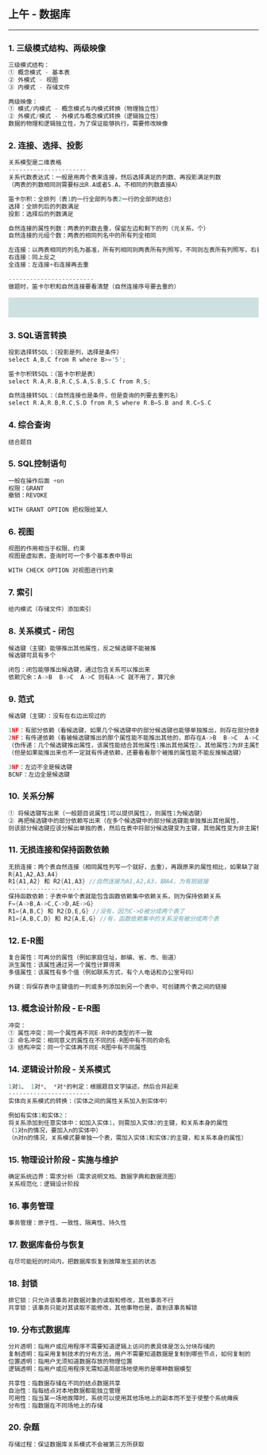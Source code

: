 ## 上午 - 数据库
---
### 1. 三级模式结构、两级映像
```c
三级模式结构：
① 概念模式 - 基本表
② 外模式 - 视图
③ 内模式 - 存储文件

两级映像：
① 模式/内模式 - 概念模式与内模式转换（物理独立性）
② 外模式/模式 - 外模式与概念模式转换（逻辑独立性）
数据的物理和逻辑独立性，为了保证能够执行，需要修改映像
```

### 2. 连接、选择、投影
```c
关系模型是二维表格
----------------------
关系代数表达式：一般是用两个表来连接，然后选择满足的列数、再投影满足列数
（两表的列数相同则需要标出R.A或者S.A，不相同的列数直接A）

笛卡尔积：全排列（表1的一行全部列与表2一行的全部列结合）
选择：全排列后的列数满足
投影：选择后的列数满足

自然连接的属性列数：两表的列数去重，保留左边和剩下的列（元关系，个）
自然连接的元组个数：两表的相同列名中的所有列全相同

左连接：以两表相同的列名为基准，所有列相同则两表所有列照写，不同则左表所有列照写，右表补null
右连接：同上反之
全连接：左连接+右连接再去重

------------------------
做题时，笛卡尔积和自然连接要看清楚（自然连接序号要去重的） 
```
<div style="background-color: rgb(206, 225, 225);  padding:20px; background-repeat: repeat;">
<div style="width:650px;"><img src="软考/img/连接.jpg" alt=""></div>
</div>

### 3. SQL语言转换
```c
投影选择转SQL：（投影是列，选择是条件）
select A,B,C from R where B>='5';

笛卡尔积转SQL：（笛卡尔积是表）
select R.A,R.B,R.C,S.A,S.B,S.C from R,S;

自然连接转SQL：（自然连接也是条件，但是查询的列要去重列名）
select R.A,R.B,R.C,S.D from R,S where R.B=S.B and R.C=S.C
```

### 4. 综合查询
```c
结合题目
```

### 5. SQL控制语句
```c
一般在操作后面 +on
权限：GRANT
撤销：REVOKE

WITH GRANT OPTION 把权限给某人
```

### 6. 视图
```c
视图的作用相当于权限、约束
视图是虚拟表，查询时可一个多个基本表中导出

WITH CHECK OPTION 对视图进行约束
```

### 7. 索引
```c
给内模式（存储文件）添加索引
```

### 8. 关系模式 - 闭包
```c
候选键（主键）能够推出其他属性，反之候选键不能被推
候选键可具有多个

闭包：闭包能够推出候选键，通过包含关系可以推出来
依赖冗余：A->B  B->C  A->C 则有A->C 就不用了，算冗余
```

### 9. 范式
```c
候选键（主键）：没有在右边出现过的

1NF：有部分依赖（看候选键，如果几个候选键中的部分候选键也能够单独推出，则存在部分依赖）
2NF：有传递依赖（看被候选键推出的那个属性能不能推出其他的，即存在A->B  B->C  A->C的方式）
（伪传递：几个候选键推出属性，该属性能结合其他属性1推出其他属性2，其他属性2为非主属性，则存在传递依赖）
（但是如果能推出来也不一定就有传递依赖，还要看看那个被推的属性能不能反推候选键）

3NF：左边不全是候选键
BCNF：左边全是候选键
```

### 10. 关系分解
```c
① 将候选键写出来（一般题目说属性1可以提供属性2，则属性1为候选键）
② 再把候选键中的部分依赖写出来（在多个候选键中的部分候选键能单独推出其他属性，
则该部分候选键应该分解出单独的表，然后在表中将部分候选键变为主键，其他属性变为非主属性）
```

### 11. 无损连接和保持函数依赖
```c
无损连接：两个表自然连接（相同属性列写一个就好，去重），再跟原来的属性相比，如果缺了就是有损链接
R{A1,A2,A3,A4}
R1{A1,A2} 和 R2{A1,A3} //自然连接为A1,A2,A3，缺A4，为有损链接
---------------------
保持函数依赖：子表中单个表就能包含函数依赖集中依赖关系，则为保持依赖关系
F={A->B,A->C,C->D,AE->G}
R1={A,B,C} 和 R2{D,E,G} //没有，因为C->D被分成两个表了
R1={A,B,C,D} 和 R2{A,E,G} //有，函数依赖集中的关系没有被分成两个表
```

### 12. E-R图
```c
复合属性：可再分的属性（例如家庭住址，邮编、省、市、街道）
派生属性：该属性通过另一个属性计算得来
多值属性：该属性有多个值（例如联系方式，有个人电话和办公室号码）

外键：将保存表中主键值的一列或多列添加到另一个表中，可创建两个表之间的链接
```

### 13. 概念设计阶段 - E-R图
```c
冲突：
① 属性冲突：同一个属性再不同E-R中的类型的不一致
② 命名冲突：相同意义的属性在不同的E-R图中有不同的命名
③ 结构冲突：同一个实体再不同E-R图中有不同属性
```

### 14. 逻辑设计阶段 - 关系模式
```c
1对1、 1对*、 *对*的判定：根据题目文字描述，然后合并起来
-----------------------
实体向关系模式的转换：（实体之间的属性关系加入到实体中）

例如有实体1和实体2：
将关系添加到任意实体中：如加入实体1，则需加入实体2的主键，和关系本身的属性
（1对n的情况，要加入n的实体中）
（n对n的情况，关系模式要单独一个表，需加入实体1和实体2的主键，和关系本身的属性）
```

### 15. 物理设计阶段 - 实施与维护
```c
确定系统边界：需求分析（需求说明文档、数据字典和数据流图）
关系规范化：逻辑设计阶段
```

### 16. 事务管理
```c
事务管理：原子性、一致性、隔离性、持久性
```

### 17. 数据库备份与恢复
```c
在尽可能短的时间内，把数据库恢复到故障发生前的状态
```

### 18. 封锁
```c
排它锁：只允许该事务对数据对象的读取和修改，其他事务不行
共享锁：该事务只能对其读取不能修改，其他事物也是，直到该事务解锁
```

### 19. 分布式数据库
```c
分片透明：指用户或应用程序不需要知道逻辑上访问的表具体是怎么分块存储的
复制透明：指采用复制技术的分布方法，用户不需要知道数据是复制到哪些节点，如何复制的
位置透明：指用户无须知道数据存放的物理位置
逻辑透明：指用户或应用程序无需知道局部场地使用的是哪种数据模型

共享性：指数据存储在不同的结点数据共享
自治性：指每结点对本地数据都能独立管理
可用性：指当某一场地故障时，系统可以使用其他场地上的副本而不至于使整个系统瘫疾
分布性：指数据在不同场地上的存储
```

### 20. 杂题
```c
存储过程：保证数据库关系模式不会被第三方所获取
```